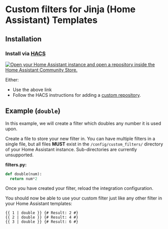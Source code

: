 # Custom filters for Jinja (Home Assistant) Templates

## Installation

### Install via [HACS](https://hacs.xyz/)

[![Open your Home Assistant instance and open a repository inside the Home Assistant Community Store.](https://my.home-assistant.io/badges/hacs_repository.svg)](https://my.home-assistant.io/redirect/hacs_repository/?owner=TimothyJCowen&repository=https%3A%2F%2Fgithub.com%2FTimothyJCowen%2Fha_custom_filters)

Either:

-   Use the above link
-   Follow the HACS instructions for adding a [custom repository](https://hacs.xyz/docs/faq/custom_repositories/).

## Example (`double`)

In this example, we will create a filter which doubles any number it is used upon.

Create a file to store your new filter in.
You can have multiple filters in a single file, but all files **MUST** exist in the `/config/custom_filters/` directory of your Home Assistant instance. Sub-directories are currently unsupported.

**filters.py:**

```py
def double(num):
  return num*2
```

Once you have created your filter, reload the integration configuration.

You should now be able to use your custom filter just like any other filter in your Home Assistant templates:

```jinja
{{ 1 | double }} {# Result: 2 #}
{{ 2 | double }} {# Result: 4 #}
{{ 3 | double }} {# Result: 6 #}
```
